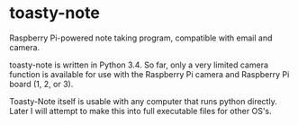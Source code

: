 # toasty-note
Raspberry Pi-powered note taking program, compatible with email and camera. 

toasty-note is written in Python 3.4. 
So far, only a very limited camera function is available for use with
the Raspberry Pi camera and Raspberry Pi board (1, 2, or 3).

Toasty-Note itself is usable with any computer that runs python directly.
Later I will attempt to make this into full executable files for other
OS's. 

